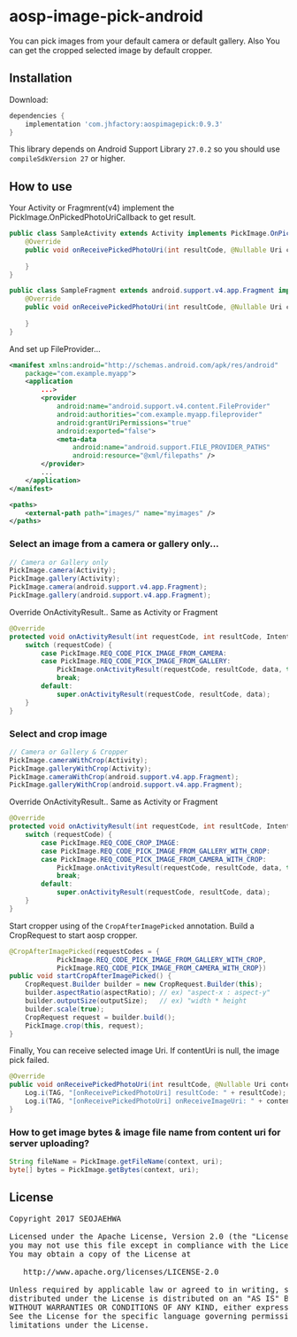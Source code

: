 # aosp-image-pick-android
You can pick images from your default camera or default gallery. 
Also You can get the cropped selected image by default cropper.


## Installation

Download:
```groovy
dependencies {
    implementation 'com.jhfactory:aospimagepick:0.9.3'
}
```
This library depends on Android Support Library `27.0.2` so you should use `compileSdkVersion 27` or higher.


## How to use

Your Activity or Fragmrent(v4) implement the PickImage.OnPickedPhotoUriCallback to get result.
```java
public class SampleActivity extends Activity implements PickImage.OnPickedPhotoUriCallback {
    @Override
    public void onReceivePickedPhotoUri(int resultCode, @Nullable Uri contentUri) {
  
    }
}
```
```java
public class SampleFragment extends android.support.v4.app.Fragment implements PickImage.OnPickedPhotoUriCallback {
    @Override
    public void onReceivePickedPhotoUri(int resultCode, @Nullable Uri contentUri) {
 
    }
}
```
And set up FileProvider...
```xml
<manifest xmlns:android="http://schemas.android.com/apk/res/android"
    package="com.example.myapp">
    <application
        ...>
        <provider
            android:name="android.support.v4.content.FileProvider"
            android:authorities="com.example.myapp.fileprovider"
            android:grantUriPermissions="true"
            android:exported="false">
            <meta-data
                android:name="android.support.FILE_PROVIDER_PATHS"
                android:resource="@xml/filepaths" />
        </provider>
        ...
    </application>
</manifest>
```
```xml
<paths>
    <external-path path="images/" name="myimages" />
</paths>
```

### Select an image from a camera or gallery only...
```java
// Camera or Gallery only
PickImage.camera(Activity);
PickImage.gallery(Activity);
PickImage.camera(android.support.v4.app.Fragment);
PickImage.gallery(android.support.v4.app.Fragment);
```
Override OnActivityResult..
Same as Activity or Fragment
```java
@Override
protected void onActivityResult(int requestCode, int resultCode, Intent data) {
    switch (requestCode) {
        case PickImage.REQ_CODE_PICK_IMAGE_FROM_CAMERA:
        case PickImage.REQ_CODE_PICK_IMAGE_FROM_GALLERY:
            PickImage.onActivityResult(requestCode, resultCode, data, this);
            break;
        default:
            super.onActivityResult(requestCode, resultCode, data);
    }
}
```

### Select and crop image
```java
// Camera or Gallery & Cropper
PickImage.cameraWithCrop(Activity);
PickImage.galleryWithCrop(Activity);
PickImage.cameraWithCrop(android.support.v4.app.Fragment);
PickImage.galleryWithCrop(android.support.v4.app.Fragment);
```

Override OnActivityResult..
Same as Activity or Fragment
```java
@Override
protected void onActivityResult(int requestCode, int resultCode, Intent data) {
    switch (requestCode) {
        case PickImage.REQ_CODE_CROP_IMAGE:
        case PickImage.REQ_CODE_PICK_IMAGE_FROM_GALLERY_WITH_CROP:
        case PickImage.REQ_CODE_PICK_IMAGE_FROM_CAMERA_WITH_CROP:
            PickImage.onActivityResult(requestCode, resultCode, data, this);
            break;
        default:
            super.onActivityResult(requestCode, resultCode, data);
    }
}
```

Start cropper using of the `CropAfterImagePicked` annotation.
Build a CropRequest to start aosp cropper.
```java
@CropAfterImagePicked(requestCodes = {
            PickImage.REQ_CODE_PICK_IMAGE_FROM_GALLERY_WITH_CROP,
            PickImage.REQ_CODE_PICK_IMAGE_FROM_CAMERA_WITH_CROP})
public void startCropAfterImagePicked() {
    CropRequest.Builder builder = new CropRequest.Builder(this);
    builder.aspectRatio(aspectRatio); // ex) "aspect-x : aspect-y"
    builder.outputSize(outputSize);   // ex) "width * height
    builder.scale(true);
    CropRequest request = builder.build();
    PickImage.crop(this, request);
}
```

Finally,
You can receive selected image Uri. If contentUri is null, the image pick failed.
```java
@Override
public void onReceivePickedPhotoUri(int resultCode, @Nullable Uri contentUri) {
    Log.i(TAG, "[onReceivePickedPhotoUri] resultCode: " + resultCode);
    Log.i(TAG, "[onReceivePickedPhotoUri] onReceiveImageUri: " + contentUri);
}
```
### How to get image bytes & image file name from content uri for server uploading?
```java
String fileName = PickImage.getFileName(context, uri);
byte[] bytes = PickImage.getBytes(context, uri);
```




## License
<pre>
Copyright 2017 SEOJAEHWA

Licensed under the Apache License, Version 2.0 (the "License");
you may not use this file except in compliance with the License.
You may obtain a copy of the License at

   http://www.apache.org/licenses/LICENSE-2.0

Unless required by applicable law or agreed to in writing, software
distributed under the License is distributed on an "AS IS" BASIS,
WITHOUT WARRANTIES OR CONDITIONS OF ANY KIND, either express or implied.
See the License for the specific language governing permissions and
limitations under the License.
</pre>
